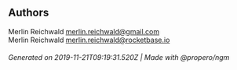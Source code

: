 ## Authors

Merlin Reichwald <merlin.reichwald@gmail.com>  
Merlin Reichwald <merlin.reichwald@rocketbase.io>

###### Generated on 2019-11-21T09:19:31.520Z | Made with @propero/ngm